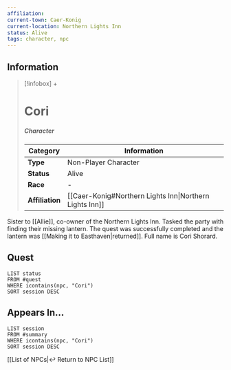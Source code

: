 ```yaml
---
affiliation:
current-town: Caer-Konig
current-location: Northern Lights Inn
status: Alive
tags: character, npc
---
```


## Information
> [!infobox] +
> # Cori
> ##### Character
> | Category | Information |
> | ---- | ---- |
> | **Type** | Non-Player Character |
> | **Status** | Alive |
> | **Race** | - |
> | **Affiliation** | [[Caer-Konig#Northern Lights Inn\|Northern Lights Inn]] |

Sister to [[Allie]], co-owner of the Northern Lights Inn. Tasked the party with finding their missing lantern. The quest was successfully completed and the lantern was [[Making it to Easthaven|returned]]. Full name is Cori Shorard.

## Quest

```dataview
LIST status
FROM #quest 
WHERE icontains(npc, "Cori")
SORT session DESC
```

## Appears In...
```dataview
LIST session
FROM #summary
WHERE icontains(npc, "Cori")
SORT session DESC
```

[[List of NPCs|↩️ Return to NPC List]]